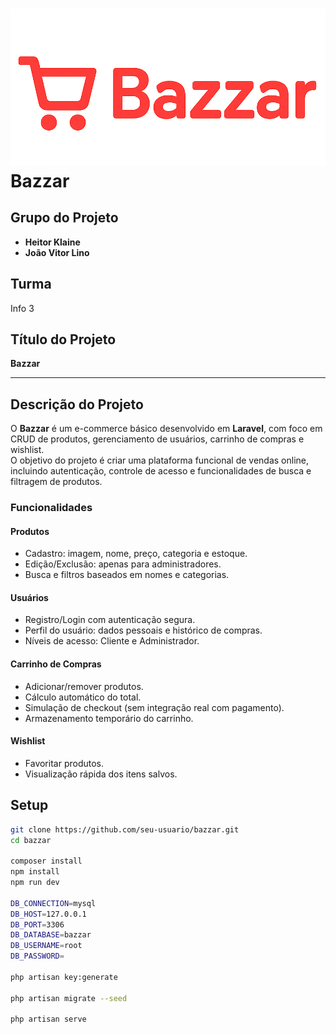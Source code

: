 # ![Bazzar Logo](public/images/logo.png) Bazzar

## Grupo do Projeto
- **Heitor Klaine**  
- **João Vitor Lino**  

## Turma
Info 3

## Título do Projeto
**Bazzar**

---

## Descrição do Projeto
O **Bazzar** é um e-commerce básico desenvolvido em **Laravel**, com foco em CRUD de produtos, gerenciamento de usuários, carrinho de compras e wishlist.  
O objetivo do projeto é criar uma plataforma funcional de vendas online, incluindo autenticação, controle de acesso e funcionalidades de busca e filtragem de produtos.

### Funcionalidades

#### Produtos
- Cadastro: imagem, nome, preço, categoria e estoque.
- Edição/Exclusão: apenas para administradores.
- Busca e filtros baseados em nomes e categorias.

#### Usuários
- Registro/Login com autenticação segura.
- Perfil do usuário: dados pessoais e histórico de compras.
- Níveis de acesso: Cliente e Administrador.

#### Carrinho de Compras
- Adicionar/remover produtos.
- Cálculo automático do total.
- Simulação de checkout (sem integração real com pagamento).
- Armazenamento temporário do carrinho.

#### Wishlist
- Favoritar produtos.
- Visualização rápida dos itens salvos.

## Setup

```bash
git clone https://github.com/seu-usuario/bazzar.git
cd bazzar

composer install
npm install
npm run dev

DB_CONNECTION=mysql
DB_HOST=127.0.0.1
DB_PORT=3306
DB_DATABASE=bazzar
DB_USERNAME=root
DB_PASSWORD=

php artisan key:generate

php artisan migrate --seed

php artisan serve
